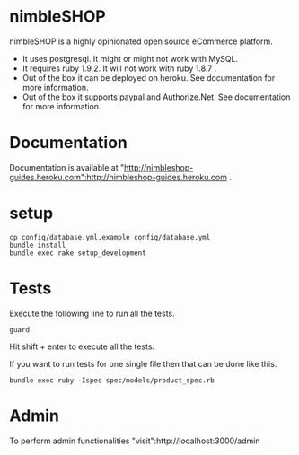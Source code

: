 # nimbleSHOP

nimbleSHOP is a highly opinionated open source eCommerce platform.

* It uses postgresql. It might or might not work with MySQL.
* It requires ruby 1.9.2. It will not work with ruby 1.8.7 .
* Out of the box it can be deployed on heroku. See documentation for more information.
* Out of the box it supports paypal and Authorize.Net. See documentation for more information.

# Documentation

Documentation is available at "http://nimbleshop-guides.heroku.com":http://nimbleshop-guides.heroku.com .

# setup

    cp config/database.yml.example config/database.yml
    bundle install
    bundle exec rake setup_development

# Tests

Execute the following line to run all the tests.

    guard

Hit shift + enter to execute all the tests.

If you want to run tests for one single file then that can be done like this.

    bundle exec ruby -Ispec spec/models/product_spec.rb

# Admin

To perform admin functionalities "visit":http://localhost:3000/admin
